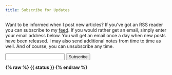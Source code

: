 ```yaml
---
title: Subscribe for Updates
---
```


<p>
Want to be informed when I post new articles? If you've got an RSS reader you can 
subscribe to my <a href="/feed.xml">feed</a>. If you would rather get an email, simply enter your
email address below. You will get an email once a day when new posts have been released. 
I may also send additional notes from time to time as well. And of course, you can 
unsubscribe any time. 
</p>

<div id="app">
<input v-model="email" type="email"> 
<button @click="doSubscribe" :disabled="working">Subscribe</button>
<p style="font-weight: bold">
{% raw %}
{{ status }}
{% endraw %}
</p>
</div>

<script src="https://cdn.jsdelivr.net/npm/vue/dist/vue.js"></script>
<script>
const SUBSCRIBE_API = '/.netlify/functions/newsletter-signup?email=';

const app = new Vue({
	el:'#app',
	data: {
		email:'',
    	working:false,
		status:''
	},
	methods: {
		async doSubscribe() {
			if(this.email === '') return;
			this.working = true;
			console.log('do add for'+this.email);
			this.status = 'Attemping to subscribe you...';
			
			fetch(SUBSCRIBE_API + this.email)
			.then(res => {
				return res.json()
			})
			.then(res => {
				console.log('status',res.status);
				if(res.status === 'subscribed') {
					this.status = 'You have been subscribed!';
				} else if(res.status === 400) {
					this.status = `There was an error: ${res.detail}`;
				}
				this.working = false;
			})
			.catch(e => {
				console.log('error result', e);
			});
		}
	}
})
</script>
